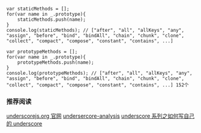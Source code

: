 ```
var staticMethods = [];
for(var name in _.prototype){
	staticMethods.push(name);
}
console.log(staticMethods); // ["after", "all", "allKeys", "any", "assign", "before", "bind", "bindAll", "chain", "chunk", "clone", "collect", "compact", "compose", "constant", "contains", ...]
```

```
var prototypeMethods = [];
for(var name in _.prototype){
	prototypeMethods.push(name);
}
console.log(prototypeMethods); // ["after", "all", "allKeys", "any", "assign", "before", "bind", "bindAll", "chain", "chunk", "clone", "collect", "compact", "compose", "constant", "contains", ...] 152个
```


### 推荐阅读

[underscorejs.org 官网](https://underscorejs.org/)
[undersercore-analysis](https://yoyoyohamapi.gitbooks.io/undersercore-analysis/content/)
[underscore 系列之如何写自己的 underscore](https://juejin.im/post/5a0bae515188252964213855)
